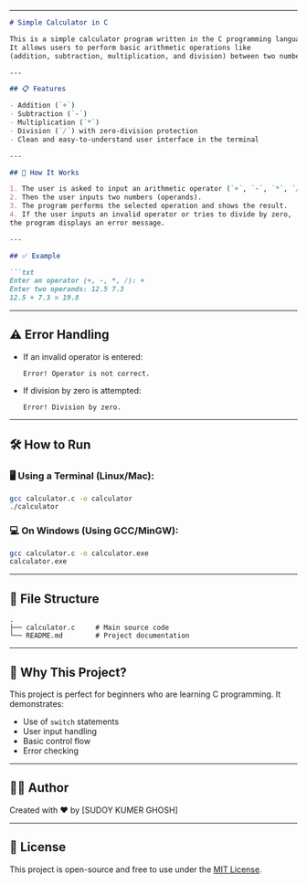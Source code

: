 

---

````markdown
# Simple Calculator in C

This is a simple calculator program written in the C programming language.
It allows users to perform basic arithmetic operations like
(addition, subtraction, multiplication, and division) between two numbers.

---

## 📋 Features

- Addition (`+`)
- Subtraction (`-`)
- Multiplication (`*`)
- Division (`/`) with zero-division protection
- Clean and easy-to-understand user interface in the terminal

---

## 🧠 How It Works

1. The user is asked to input an arithmetic operator (`+`, `-`, `*`, `/`).
2. Then the user inputs two numbers (operands).
3. The program performs the selected operation and shows the result.
4. If the user inputs an invalid operator or tries to divide by zero,
the program displays an error message.

---

## ✅ Example

```txt
Enter an operator (+, -, *, /): +
Enter two operands: 12.5 7.3
12.5 + 7.3 = 19.8
````

---

## ⚠️ Error Handling

* If an invalid operator is entered:

  ```
  Error! Operator is not correct.
  ```

* If division by zero is attempted:

  ```
  Error! Division by zero.
  ```

---

## 🛠️ How to Run

### 🖥️ Using a Terminal (Linux/Mac):

```bash
gcc calculator.c -o calculator
./calculator
```

### 💻 On Windows (Using GCC/MinGW):

```bash
gcc calculator.c -o calculator.exe
calculator.exe
```

---

## 📁 File Structure

```
.
├── calculator.c     # Main source code
└── README.md        # Project documentation
```

---

## 🌟 Why This Project?

This project is perfect for beginners who are learning C programming. It demonstrates:

* Use of `switch` statements
* User input handling
* Basic control flow
* Error checking

---

## 🧑‍💻 Author

Created with ❤️ by \[SUDOY KUMER GHOSH]

---

## 📜 License

This project is open-source and free to use under the [MIT License](https://choosealicense.com/licenses/mit/).
